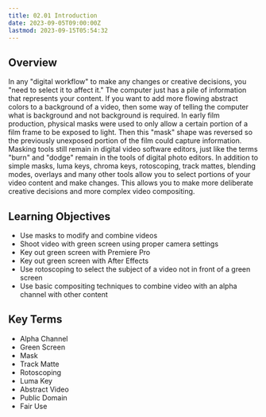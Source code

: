 ```yaml
---
title: 02.01 Introduction
date: 2023-09-05T09:00:00Z
lastmod: 2023-09-15T05:54:32
---
```


## Overview

In any "digital workflow" to make any changes or creative decisions, you "need to select it to affect it." The computer just has a pile of information that represents your content. If you want to add more flowing abstract colors to a background of a video, then some way of telling the computer what is background and not background is required. In early film production, physical masks were used to only allow a certain portion of a film frame to be exposed to light. Then this "mask" shape was reversed so the previously unexposed portion of the film could capture information. Masking tools still remain in digital video software editors, just like the terms "burn" and "dodge" remain in the tools of digital photo editors. In addition to simple masks, luma keys, chroma keys, rotoscoping, track mattes, blending modes, overlays and many other tools allow you to select portions of your video content and make changes. This allows you to make more deliberate creative decisions and more complex video compositing.

## Learning Objectives

- Use masks to modify and combine videos
- Shoot video with green screen using proper camera settings
- Key out green screen with Premiere Pro
- Key out green screen with After Effects
- Use rotoscoping to select the subject of a video not in front of a green screen
- Use basic compositing techniques to combine video with an alpha channel with other content

## Key Terms

- Alpha Channel
- Green Screen
- Mask
- Track Matte
- Rotoscoping
- Luma Key
- Abstract Video
- Public Domain
- Fair Use

